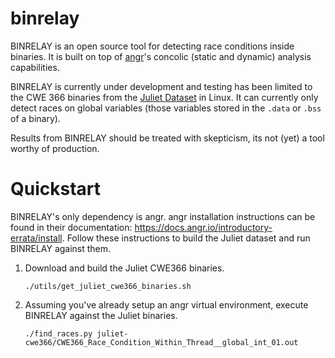 # binrelay

BINRELAY is an open source tool for detecting race conditions inside binaries.
It is built on top of [angr](http://angr.io/)'s concolic (static and dynamic)
analysis capabilities.

BINRELAY is currently under development and testing has been limited to the CWE
366 binaries from the [Juliet Dataset](https://samate.nist.gov/SARD/testsuite.php)
in Linux. It can currently only detect races on global variables (those
variables stored in the `.data` or `.bss` of a binary).

Results from BINRELAY should be treated with skepticism, its not (yet) a tool
worthy of production.

# Quickstart

BINRELAY's only dependency is angr. angr installation instructions can be found
in their documentation: https://docs.angr.io/introductory-errata/install. Follow
these instructions to build the Juliet dataset and run BINRELAY against them.

1. Download and build the Juliet CWE366 binaries.

    ```
    ./utils/get_juliet_cwe366_binaries.sh
    ```

2. Assuming you've already setup an angr virtual environment, execute BINRELAY
   against the Juliet binaries.

    ```
    ./find_races.py juliet-cwe366/CWE366_Race_Condition_Within_Thread__global_int_01.out
    ```
